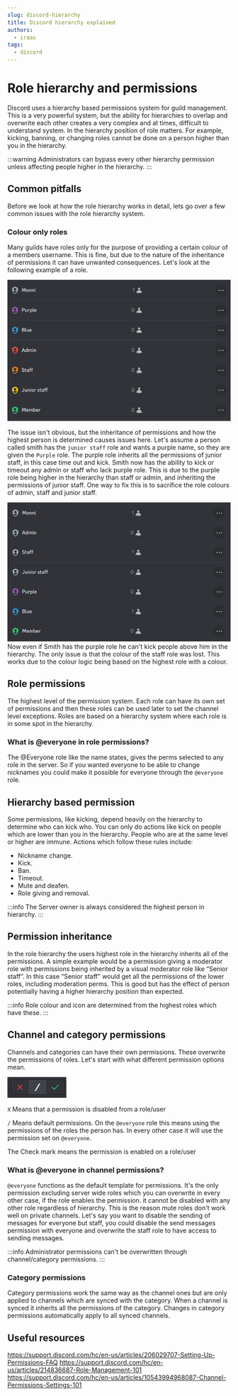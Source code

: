 ```yaml
---
slug: discord-hierarchy
title: Discord hierarchy explained
authors:
  - iraas
tags:
  - discord
---
```

# Role hierarchy and permissions

Discord uses a hierarchy based permissions system for guild management. This is a very powerful system, but the ability for hierarchies to overlap and overwrite each other creates a very complex and at times, difficult to understand system. In the hierarchy position of role matters. For example, kicking, banning, or changing roles cannot be done on a person higher than you in the hierarchy.

:::warning
Administrators can bypass every other hierarchy permission unless affecting people higher in the hierarchy.
:::


## Common pitfalls
Before we look at how the role hierarchy works in detail, lets go over a few common issues with the role hierarchy system.

<!-- truncate -->
### Colour only roles
Many guilds have roles only for the purpose of providing a certain colour of a members username. This is fine, but due to the nature of the inheritance of permissions it can have unwanted consequences. Let's look at the following example of a role.

![role_hierarchy_bad.png](images/role_hierarchy_bad.png)

The issue isn't obvious, but the inheritance of permissions and how the highest person is determined causes issues here. Let's assume a person called smith has the `junior staff` role and wants a purple name, so they are given the `Purple` role. The purple role inherits all the permissions of junior staff, in this case time out and kick. Smith now has the ability to kick or timeout any admin or staff who lack purple role. This is due to the purple role being higher in the hierarchy than staff or admin, and inheriting the permissions of junior staff. One way to fix this is to sacrifice the role colours of admin, staff and junior staff.

![role_hierarchy_good.png](images/role_hierarchy_good.png)
Now even if Smith has the purple role he can't kick people above him in the hierarchy. The only issue is that the colour of the staff role was lost. This works due to the colour logic being based on the highest role with a colour.

## Role permissions
The highest level of the permission system. Each role can have its own set of permissions and then these roles can be used later to set the channel level exceptions. Roles are based on a hierarchy system where each role is in some spot in the hierarchy.

### What is @everyone in role permissions?
The @Everyone role like the name states, gives the perms selected to any role in the server. So if you wanted everyone to be able to change nicknames you could make it possible for everyone through the `@everyone` role.
## Hierarchy based permission
Some permissions, like kicking, depend heavily on the hierarchy to determine who can kick who. You can only do actions like kick on people which are lower than you in the hierarchy. People who are at the same level or higher are immune. Actions which follow these rules include:
- Nickname change.
- Kick.
- Ban.
- Timeout.
- Mute and deafen.
- Role giving and removal.

:::info
The Server owner is always considered the highest person in hierarchy.
:::
## Permission inheritance
In the role hierarchy the users highest role in the hierarchy inherits all of the permissions. A simple example would be a permission giving a moderator role with permissions being inherited by a visual moderator role like “Senior staff”. In this case “Senior staff” would get all the permissions of the lower roles, including moderation perms. This is good but has the effect of person potentially having a higher hierarchy position than expected.

:::info
Role colour and icon are determined from the highest roles which have these.
:::

## Channel and category permissions
Channels and categories can have their own permissions. These overwrite the permissions of roles. Let's start with what different permission options mean.

![icons.png](images/icons.png)

`X` Means that a permission is disabled from a role/user

`/` Means default permissions. On the `@everyone` role this means using the permissions of the roles the person has. In every other case it will use the permission set on `@everyone`.

The Check mark means the permission is enabled on a role/user
### What is @everyone in channel permissions?
`@everyone` functions as the default template for permissions. It's the only permission excluding server wide roles which you can overwrite in every other case, if the role enables the permission. it cannot be disabled with any other role regardless of hierarchy. This is the reason mute roles don't work well on private channels. Let's say you want to disable the sending of messages for everyone but staff, you could disable the send messages permission with everyone and overwrite the staff role to have access to sending messages.

:::info
Administrator permissions can't be overwritten through channel/category permissions.
:::

### Category permissions
Category permissions work the same way as the channel ones but are only applied to channels which are synced with the category. When a channel is synced it inherits all the permissions of the category. Changes in category permissions automatically apply to all synced channels.


## Useful resources
https://support.discord.com/hc/en-us/articles/206029707-Setting-Up-Permissions-FAQ
https://support.discord.com/hc/en-us/articles/214836687-Role-Management-101
https://support.discord.com/hc/en-us/articles/10543994968087-Channel-Permissions-Settings-101